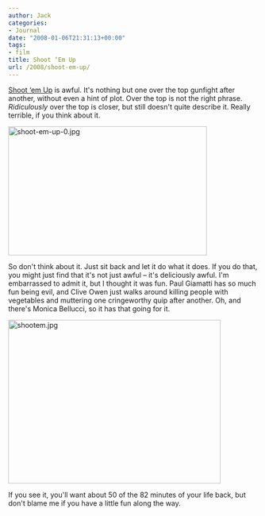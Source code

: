 ```yaml
---
author: Jack
categories:
- Journal
date: "2008-01-06T21:31:13+00:00"
tags:
- film
title: Shoot ‘Em Up
url: /2008/shoot-em-up/
---
```


[Shoot &#8216;em Up][1] is awful. It's nothing but one over the top gunfight after another, without even a hint of plot. Over the top is not the right phrase. _Ridiculously_ over the top is closer, but still doesn't quite describe it. Really terrible, if you think about it.

<img src="/files/shoot-em-up-0.jpg" alt="shoot-em-up-0.jpg" border="0" width="400" height="260" />

So don't think about it. Just sit back and let it do what it does. If you do that, you might just find that it's not just awful &#8211; it's deliciously awful. I'm embarrassed to admit it, but I thought it was fun. Paul Giamatti has so much fun being evil, and Clive Owen just walks around killing people with vegetables and muttering one cringeworthy quip after another. Oh, and there's Monica Bellucci, so it has that going for it.

<img src="/files/shootem.jpg" alt="shootem.jpg" border="0" width="428" height="330" />

If you see it, you'll want about 50 of the 82 minutes of your life back, but don't blame me if you have a little fun along the way.

 [1]: http://www.rottentomatoes.com/m/shoot_em_up/